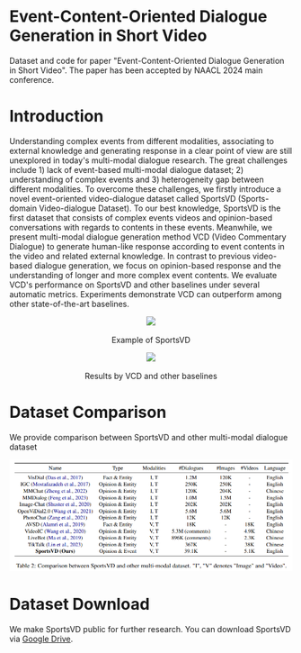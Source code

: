 # Event-Content-Oriented Dialogue Generation in Short Video
Dataset and code for paper "Event-Content-Oriented Dialogue Generation in Short Video". The paper has been accepted by NAACL 2024 main conference. 

# Introduction

Understanding complex events from different modalities, associating to external knowledge and generating response in a clear point of view are still unexplored in today's multi-modal dialogue research. The great challenges include 1) lack of event-based multi-modal dialogue dataset; 2) understanding of complex events and 3) heterogeneity gap between different modalities. To overcome these challenges, we firstly introduce a novel event-oriented video-dialogue dataset called SportsVD (Sports-domain Video-dialogue Dataset). To our best knowledge, SportsVD is the first dataset that consists of complex events videos and opinion-based conversations with regards to contents in these events. Meanwhile, we present multi-modal dialogue generation method VCD (Video Commentary Dialogue) to generate human-like response according to event contents in the video and related external knowledge. In contrast to previous video-based dialogue generation, we focus on opinion-based response and the understanding of longer and more complex event contents. We evaluate VCD's performance on SportsVD and other baselines under several automatic metrics. Experiments demonstrate VCD can outperform among other state-of-the-art baselines. 

<div align=center>
<img src="SportsVD_example_1.png"/>
<figcaption>
  <p> Example of SportsVD </p>
</figcaption>
</div>

<div align=center>
<img src="case_study.png"/>
<figcaption>
  <p> Results by VCD and other baselines </p>
</figcaption>
</div>

# Dataset Comparison

We provide comparison between SportsVD and other multi-modal dialogue dataset

<div align=center>
<img src="SportsVD_comparison.png"/>
</div>

# Dataset Download

We make SportsVD public for further research. You can download SportsVD via [Google Drive](https://drive.google.com/drive/folders/11Ap8IIiyckvIXZUX2GDixr00KAdfSaAd?usp=sharing). 
